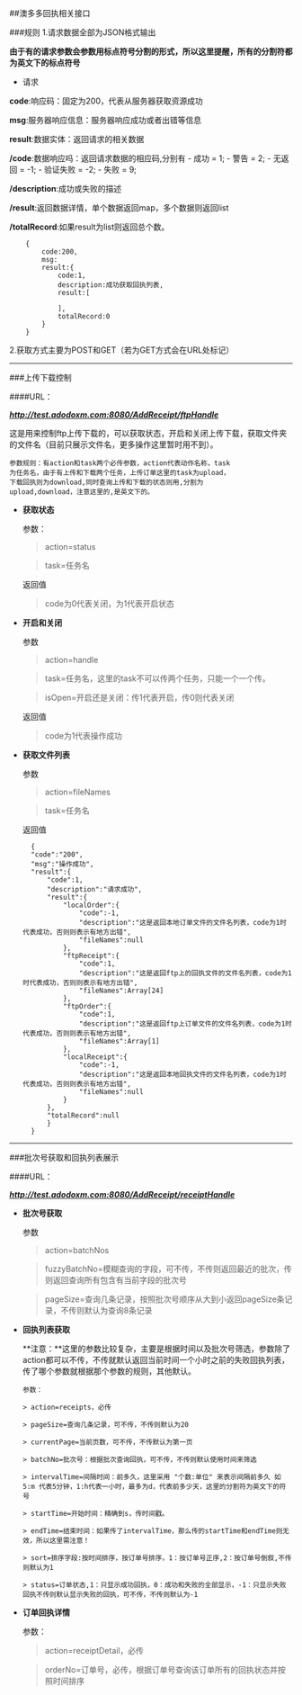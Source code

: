##澳多多回执相关接口


###规则
1.请求数据全部为JSON格式输出

**由于有的请求参数会参数用标点符号分割的形式，所以这里提醒，所有的分割符都为英文下的标点符号**

 - 请求

 **code**:响应码：固定为200，代表从服务器获取资源成功
 
 **msg**:服务器响应信息：服务器响应成功或者出错等信息
 
 **result**:数据实体：返回请求的相关数据
 
 **/code**:数据响应吗：返回请求数据的相应码,分别有
    - 成功 = 1;
    - 警告 = 2;
    - 无返回 = -1;
    - 验证失败 = -2;
    - 失败 = 9;
    
 **/description**:成功或失败的描述
 
 **/result**:返回数据详情，单个数据返回map，多个数据则返回list

 **/totalRecord**:如果result为list则返回总个数。
 
	    {
		    code:200,
		    msg:
		    result:{ 
		        code:1,
		        description:成功获取回执列表,
		        result:[
		
		        ],
		        totalRecord:0
		    }
		}
 


2.获取方式主要为POST和GET（若为GET方式会在URL处标记）


****

###上传下载控制

####URL：

***http://test.adodoxm.com:8080/AddReceipt/ftpHandle***

这是用来控制ftp上传下载的，可以获取状态，开启和关闭上传下载，获取文件夹的文件名（目前只展示文件名，更多操作这里暂时用不到）。

	参数规则：有action和task两个必传参数，action代表动作名称，task
	为任务名，由于有上传和下载两个任务，上传订单这里的task为upload，
	下载回执则为download,同时查询上传和下载的状态则用,分割为
	upload,download，注意这里的,是英文下的。

- **获取状态**

	参数：

	> action=status
	
	> task=任务名
	
	返回值
	
	> code为0代表关闭，为1代表开启状态
	
	
- **开启和关闭**
	
	参数
	
	> action=handle
	
	> task=任务名，这里的task不可以传两个任务，只能一个一个传。
	
	> isOpen=开启还是关闭：传1代表开启，传0则代表关闭
	
	返回值
	
	> code为1代表操作成功
	
- **获取文件列表**	
 
 	参数
 	
 	> action=fileNames
	
	> task=任务名
	
	返回值
	
		{
	    "code":"200",
	    "msg":"操作成功",
	    "result":{
	        "code":1,
	        "description":"请求成功",
	        "result":{
	            "localOrder":{
	                "code":-1,
	                "description":"这是返回本地订单文件的文件名列表，code为1时代表成功，否则则表示有地方出错",
	                "fileNames":null
	            },
	            "ftpReceipt":{
	                "code":1,
	                "description":"这是返回ftp上的回执文件的文件名列表，code为1时代表成功，否则则表示有地方出错",
	                "fileNames":Array[24]
	            },
	            "ftpOrder":{
	                "code":1,
	                "description":"这是返回ftp上订单文件的文件名列表，code为1时代表成功，否则则表示有地方出错",
	                "fileNames":Array[1]
	            },
	            "localReceipt":{
	                "code":-1,
	                "description":"这是返回本地回执文件的文件名列表，code为1时代表成功，否则则表示有地方出错",
	                "fileNames":null
	            }
	        },
	        "totalRecord":null
	    	}
	    }
	
	
	
	
****	
	
###批次号获取和回执列表展示

####URL：

***http://test.adodoxm.com:8080/AddReceipt/receiptHandle***

- **批次号获取**

	参数
	
	> action=batchNos
	
	> fuzzyBatchNo=模糊查询的字段，可不传，不传则返回最近的批次，传则返回查询所有包含有当前字段的批次号
	
	> pageSize=查询几条记录，按照批次号顺序从大到小返回pageSize条记录，不传则默认为查询8条记录


- **回执列表获取**

	**注意：**这里的参数比较复杂，主要是根据时间以及批次号筛选，参数除了action都可以不传，不传就默认返回当前时间一个小时之前的失败回执列表，传了哪个参数就根据那个参数的规则，其他默认。
	
	  参数：
	  
	  > action=receipts，必传
	  
	  > pageSize=查询几条记录，可不传，不传则默认为20
	  
	  > currentPage=当前页数，可不传，不传默认为第一页
	    
	  > batchNo=批次号：根据批次查询回执，可不传，不传则默认使用时间来筛选
	  
	  > intervalTime=间隔时间：前多久，这里采用 "个数:单位" 来表示间隔前多久 如 5:m 代表5分钟，1:h代表一小时，最多为d，代表前多少天，这里的分割符为英文下的符号
	   
	  > startTime=开始时间：精确到s，传时间戳。
	    
	  > endTime=结束时间：如果传了intervalTime，那么传的startTime和endTime则无效，所以这里需注意！
	
	  > sort=排序字段:按时间排序，按订单号排序，1：按订单号正序,2：按订单号倒叙,不传则默认为1
	  
	  > status=订单状态,1：只显示成功回执，0：成功和失败的全部显示，-1：只显示失败回执不传则默认显示失败的回执，可不传，不传则默认为-1
  
- **订单回执详情**

	参数：
	
	> action=receiptDetail，必传
	
	> orderNo=订单号，必传，根据订单号查询该订单所有的回执状态并按照时间排序   
   
       
          
  
  
	